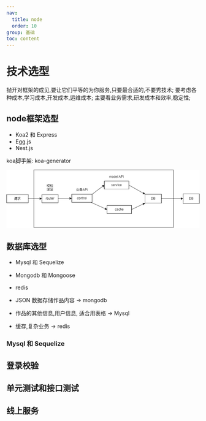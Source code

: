 ```yaml
---
nav:
  title: node
  order: 10
group: 基础
toc: content
---
```


# 技术选型

抛开对框架的成见,要让它们平等的为你服务,只要最合适的,不要秀技术; 要考虑各种成本,学习成本,开发成本,运维成本;
主要看业务需求,研发成本和效率,稳定性;

## node框架选型

- Koa2 和 Express
- Egg.js
- Nest.js

koa脚手架: koa-generator

![](./APIflow.drawio.png)

## 数据库选型

- Mysql 和 Sequelize
- Mongodb 和 Mongoose
- redis

- JSON 数据存储作品内容 -> mongodb
- 作品的其他信息,用户信息, 适合用表格 -> Mysql
- 缓存,复杂业务 -> redis

### Mysql 和 Sequelize

## 登录校验

## 单元测试和接口测试

## 线上服务


